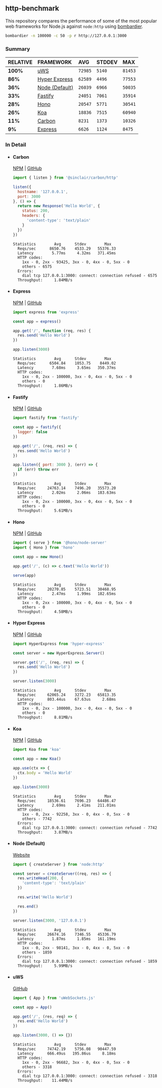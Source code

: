 ## http-benchmark

This repository compares the performance of some of the most popular web frameworks for Node.js against `node:http` using [bombardier](https://github.com/codesenberg/bombardier).

```bash
bombardier -n 100000 -c 50 -p r http://127.0.0.1:3000
```

### Summary

| RELATIVE | FRAMEWORK | AVG | STDDEV | MAX |
| :--- | :--- | :--- | :--- | :--- |
| **100%** | [uWS](#uws) | `72985` | `5140` | `81453` |
| **86%** | [Hyper Express](#hyper-express) | `62589` | `4496` | `77553` |
| **36%** | [Node (Default)](#node-default) | `26039` | `6966` | `50035` |
| **33%** | [Fastify](#fastify) | `24051` | `7061` | `35914` |
| **28%** | [Hono](#hono) | `20547` | `5771` | `30541` |
| **26%** | [Koa](#koa) | `18836` | `7515` | `60940` |
| **11%** | [Carbon](#carbon) | `8231` | `1373` | `10326` |
| **9%** | [Express](#express) | `6626` | `1124` | `8475` |


### In Detail

- #### Carbon
  [NPM](https://npmjs.com/@sinclair/carbon) | [GitHub](https://github.com/sinclairzx81/carbon)
  ```js
  import { listen } from '@sinclair/carbon/http'

  listen({
    hostname: '127.0.0.1',
    port: 3000
  }, () => {
    return new Response('Hello World', {
      status: 200,
      headers: {
        'content-type': 'text/plain'
      }
    })
  })
  ```

  ```
  Statistics        Avg      Stdev        Max
    Reqs/sec      8650.76    4533.29   55376.33
    Latency        5.77ms     4.32ms   371.45ms
    HTTP codes:
      1xx - 0, 2xx - 93425, 3xx - 0, 4xx - 0, 5xx - 0
      others - 6575
    Errors:
      dial tcp 127.0.0.1:3000: connect: connection refused - 6575
    Throughput:     1.84MB/s
  ```

- #### Express
  [NPM](https://npmjs.com/express) | [GitHub](https://github.com/expressjs/express)
  ```js
  import express from 'express'

  const app = express()

  app.get('/', function (req, res) {
    res.send('Hello World')
  })

  app.listen(3000)
  ```

  ```
  Statistics        Avg      Stdev        Max
    Reqs/sec      6504.84    1053.75    8449.02
    Latency        7.68ms     3.65ms   350.37ms
    HTTP codes:
      1xx - 0, 2xx - 100000, 3xx - 0, 4xx - 0, 5xx - 0
      others - 0
    Throughput:     1.86MB/s
  ```

- #### Fastify
  [NPM](https://npmjs.com/fastify) | [GitHub](https://github.com/fastify/fastify)
  ```js
  import fastify from 'fastify'

  const app = fastify({
    logger: false
  })

  app.get('/', (req, res) => {
    res.send('Hello World')
  })

  app.listen({ port: 3000 }, (err) => {
    if (err) throw err
  })
  ```

  ```
  Statistics        Avg      Stdev        Max
    Reqs/sec     24763.14    7496.20   35573.20
    Latency        2.02ms     2.06ms   183.63ms
    HTTP codes:
      1xx - 0, 2xx - 100000, 3xx - 0, 4xx - 0, 5xx - 0
      others - 0
    Throughput:     5.61MB/s
  ```

- #### Hono
  [NPM](https://npmjs.com/hono) | [GitHub](https://github.com/honojs/hono)
  ```js
  import { serve } from '@hono/node-server'
  import { Hono } from 'hono'

  const app = new Hono()

  app.get('/', (c) => c.text('Hello World'))

  serve(app)
  ```

  ```
  Statistics        Avg      Stdev        Max
    Reqs/sec     20270.85    5723.51   30468.95
    Latency        2.47ms     1.99ms   182.65ms
    HTTP codes:
      1xx - 0, 2xx - 100000, 3xx - 0, 4xx - 0, 5xx - 0
      others - 0
    Throughput:     4.58MB/s
  ```

- #### Hyper Express
  [NPM](https://npmjs.com/hyper-express) | [GitHub](https://github.com/kartikk221/hyper-express)
  ```js
  import HyperExpress from 'hyper-express'

  const server = new HyperExpress.Server()

  server.get('/', (req, res) => {
    res.send('Hello World')
  })

  server.listen(3000)
  ```

  ```
  Statistics        Avg      Stdev        Max
    Reqs/sec     62065.24    3272.23   65813.35
    Latency      803.44us    67.63us     2.68ms
    HTTP codes:
      1xx - 0, 2xx - 100000, 3xx - 0, 4xx - 0, 5xx - 0
      others - 0
    Throughput:     8.81MB/s
  ```

- #### Koa
  [NPM](https://npmjs.com/koa) | [GitHub](https://github.com/koajs/koa)
  ```js
  import Koa from 'koa'

  const app = new Koa()

  app.use(ctx => {
    ctx.body = 'Hello World'
  })

  app.listen(3000)
  ```

  ```
  Statistics        Avg      Stdev        Max
    Reqs/sec     18536.61    7696.23   64486.47
    Latency        2.69ms     2.41ms   211.01ms
    HTTP codes:
      1xx - 0, 2xx - 92258, 3xx - 0, 4xx - 0, 5xx - 0
      others - 7742
    Errors:
      dial tcp 127.0.0.1:3000: connect: connection refused - 7742
    Throughput:     3.87MB/s
  ```

- #### Node (Default)
  [Website](https://nodejs.org/api/http.html)
  ```js
  import { createServer } from 'node:http'

  const server = createServer((req, res) => {
    res.writeHead(200, {
      'content-type': 'text/plain'
    })

    res.write('Hello World')

    res.end()
  })

  server.listen(3000, '127.0.0.1')
  ```

  ```
  Statistics        Avg      Stdev        Max
    Reqs/sec     26674.16    7346.55   45336.79
    Latency        1.87ms     1.85ms   161.19ms
    HTTP codes:
      1xx - 0, 2xx - 98141, 3xx - 0, 4xx - 0, 5xx - 0
      others - 1859
    Errors:
      dial tcp 127.0.0.1:3000: connect: connection refused - 1859
    Throughput:     5.99MB/s
  ```

- #### uWS
  [GitHub](https://github.com/uNetworking/uWebSockets.js)
  ```js
  import { App } from 'uWebSockets.js'

  const app = App()

  app.get('/', (res, req) => {
    res.end('Hello World')
  })

  app.listen(3000, () => {})
  ```

  ```
  Statistics        Avg      Stdev        Max
    Reqs/sec     74742.19    5756.08   90447.59
    Latency      666.49us   195.86us     8.18ms
    HTTP codes:
      1xx - 0, 2xx - 96682, 3xx - 0, 4xx - 0, 5xx - 0
      others - 3318
    Errors:
      dial tcp 127.0.0.1:3000: connect: connection refused - 3318
    Throughput:    11.44MB/s
  ```


